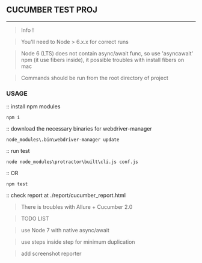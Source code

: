 ## CUCUMBER TEST PROJ
***

> Info !

> You'll need to Node > 6.x.x for correct runs

> Node 6 (LTS) does not contain async/await func, so use 'asyncawait' npm (it use fibers inside), it possible troubles with install fibers on mac

> Commands should be run from the root directory of project

### USAGE

:: install npm modules 

    npm i

:: download the necessary binaries for webdriver-manager

    node_modules\.bin\webdriver-manager update

:: run test

    node node_modules\protractor\built\cli.js conf.js

:: OR

    npm test

:: check report at ./report/cucumber_report.html

> There is troubles with Allure + Cucumber 2.0

> TODO LIST

> use Node 7 with native async/await

> use steps inside step for minimum duplication

> add screenshot reporter